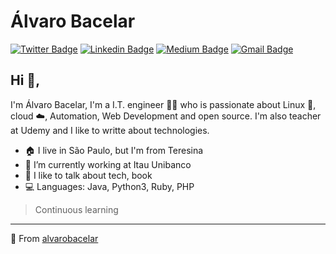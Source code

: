 # Álvaro Bacelar
[![Twitter Badge](https://img.shields.io/badge/-@alvarobacelars-1ca0f1?style=flat-square&labelColor=1ca0f1&logo=twitter&logoColor=white&link=https://twitter.com/alvarobacelars)](https://twitter.com/alvarobacelars) [![Linkedin Badge](https://img.shields.io/badge/-AlvaroBacelar-blue?style=flat-square&logo=Linkedin&logoColor=white&link=https://www.linkedin.com/in/kunalraghav/)](https://www.linkedin.com/in/alvarobacelar/) [![Medium Badge](https://img.shields.io/badge/-@alvarobacelar-03a57a?style=flat-square&labelColor=000000&logo=Medium&link=https://medium.com/@KunalRaghav/)](https://medium.com/@alvarobacelar/) [![Gmail Badge](https://img.shields.io/badge/-alvarobsttl@gmail.com-c14438?style=flat-square&logo=Gmail&logoColor=white&link=mailto:kraghav123@gmail.com)](mailto:alvarobsttl@gmail.com)

## Hi 👋, 

I'm Álvaro Bacelar, I'm a I.T. engineer 👨‍💻 who is passionate about Linux :penguin:, cloud :cloud:, Automation, Web Development and open source. I'm also teacher at Udemy and I like to writte about technologies.

- :house: I live in São Paulo, but I'm from Teresina
- :bank: I’m currently working at Itau Unibanco
- :speech_balloon: I like to talk about tech, book
- :computer: Languages: Java, Python3, Ruby, PHP

> Continuous learning

---
:bust_in_silhouette: From [alvarobacelar](https://github.com/alvarobacelar)